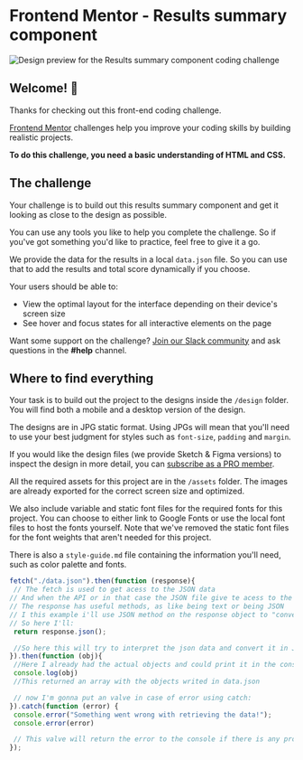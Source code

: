 # Frontend Mentor - Results summary component

![Design preview for the Results summary component coding challenge](./design/desktop-preview.jpg)

## Welcome! 👋

Thanks for checking out this front-end coding challenge.

[Frontend Mentor](https://www.frontendmentor.io) challenges help you improve your coding skills by building realistic projects.

**To do this challenge, you need a basic understanding of HTML and CSS.**

## The challenge

Your challenge is to build out this results summary component and get it looking as close to the design as possible.

You can use any tools you like to help you complete the challenge. So if you've got something you'd like to practice, feel free to give it a go.

We provide the data for the results in a local `data.json` file. So you can use that to add the results and total score dynamically if you choose.

Your users should be able to:

- View the optimal layout for the interface depending on their device's screen size
- See hover and focus states for all interactive elements on the page

Want some support on the challenge? [Join our Slack community](https://www.frontendmentor.io/slack) and ask questions in the **#help** channel.

## Where to find everything

Your task is to build out the project to the designs inside the `/design` folder. You will find both a mobile and a desktop version of the design.

The designs are in JPG static format. Using JPGs will mean that you'll need to use your best judgment for styles such as `font-size`, `padding` and `margin`.

If you would like the design files (we provide Sketch & Figma versions) to inspect the design in more detail, you can [subscribe as a PRO member](https://www.frontendmentor.io/pro).

All the required assets for this project are in the `/assets` folder. The images are already exported for the correct screen size and optimized.

We also include variable and static font files for the required fonts for this project. You can choose to either link to Google Fonts or use the local font files to host the fonts yourself. Note that we've removed the static font files for the font weights that aren't needed for this project.

There is also a `style-guide.md` file containing the information you'll need, such as color palette and fonts.

```js
fetch("./data.json").then(function (response){
 // The fetch is used to get acess to the JSON data
// And when the API or in that case the JSON file give te acess to the data (thats why use the property then), he execute a function and have the response as first argument
// The response has useful methods, as like being text or being JSON
// I this example i'll use JSON method on the response object to "convert" the json on actually javascript Object
// So here I'll:
 return response.json();

 //So here this will try to interpret the json data and convert it in Javascript object, and return a new promise
}).then(function (obj){
 //Here I already had the actual objects and could print it in the console:
 console.log(obj)
 //This returned an array with the objects writed in data.json

 // now I'm gonna put an valve in case of error using catch:
}).catch(function (error) {
 console.error("Something went wrong with retrieving the data!");
 console.error(error)

 // This valve will return the error to the console if there is any problem in the 
});
```
